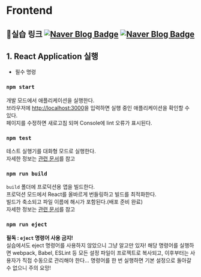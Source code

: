 # Frontend
📌실습 링크
[![Naver Blog Badge](https://img.shields.io/badge/Naver%20Blog-03C75A?style=flat&logo=Naver&logoColor=white)](https://blog.naver.com/genie290/223339723162)
[![Naver Blog Badge](https://img.shields.io/badge/Naver%20Blog-03C75A?style=flat&logo=Naver&logoColor=white)](https://blog.naver.com/genie290/223490692662)
---
## 1. React Application 실행
- 필수 명령

### `npm start`
개발 모드에서 애플리케이션을 실행한다.\
브라우저에 [http://localhost:3000](http://localhost:3000)을 입력하면 실행 중인 애플리케이션을 확인할 수 있다.\
페이지를 수정하면 새로고침 되며 Console에 lint 오류가 표시된다.

### `npm test`
테스트 실행기를 대화형 모드로 실행한다.\
 자세한 정보는 [관련 문서](https://facebook.github.io/create-react-app/docs/running-tests)를 참고

### `npm run build`
`build` 폴더에 프로덕션용 앱을 빌드한다.\
프로덕션 모드에서 React를 올바르게 번들링하고 빌드를 최적화한다.\
빌드가 축소되고 파일 이름에 해시가 포함된다.(배포 준비 완료)\
자세한 정보는 [관련 문서](https://facebook.github.io/create-react-app/docs/deployment)를 참고

### `npm run eject`
**필독 : `eject` 명령어 사용 금지!**\
실습에서도 eject 명령어를 사용하지 않았으니 그냥 알고만 있자! 해당 명령어를 실행하면 webpack, Babel, ESLint 등 모든 설정 파일이 프로젝트로 복사되고, 이후부터는 사용자가 직접 수동으로 관리해야 한다... 명령어를 한 번 실행하면 기본 설정으로 돌아갈 수 없으니 주의 요망!
